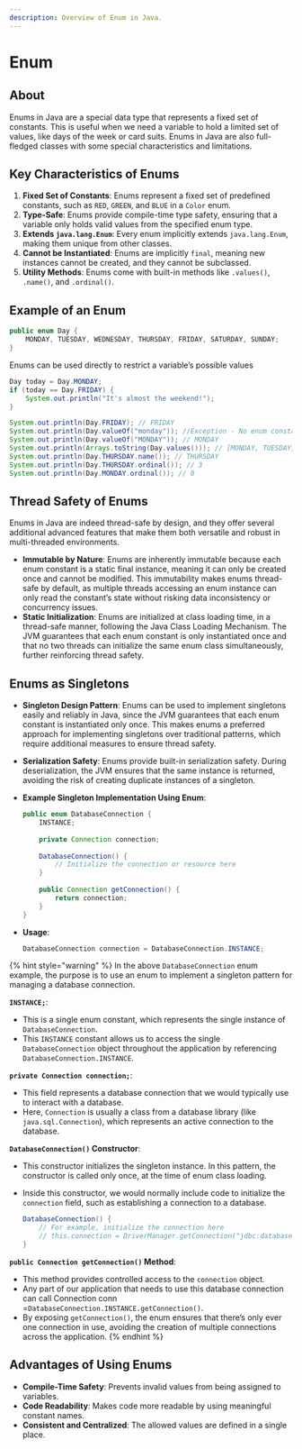 ```yaml
---
description: Overview of Enum in Java.
---
```


# Enum

## About

Enums in Java are a special data type that represents a fixed set of constants. This is useful when we need a variable to hold a limited set of values, like days of the week or card suits. Enums in Java are also full-fledged classes with some special characteristics and limitations.

## Key Characteristics of Enums

1. **Fixed Set of Constants**: Enums represent a fixed set of predefined constants, such as `RED`, `GREEN`, and `BLUE` in a `Color` enum.
2. **Type-Safe**: Enums provide compile-time type safety, ensuring that a variable only holds valid values from the specified enum type.
3. **Extends `java.lang.Enum`**: Every enum implicitly extends `java.lang.Enum`, making them unique from other classes.
4. **Cannot be Instantiated**: Enums are implicitly `final`, meaning new instances cannot be created, and they cannot be subclassed.
5. **Utility Methods**: Enums come with built-in methods like `.values()`, `.name()`, and `.ordinal()`.

## Example of an Enum

```java
public enum Day {
    MONDAY, TUESDAY, WEDNESDAY, THURSDAY, FRIDAY, SATURDAY, SUNDAY;
}
```

Enums can be used directly to restrict a variable’s possible values

```java
Day today = Day.MONDAY;
if (today == Day.FRIDAY) {
    System.out.println("It's almost the weekend!");
}
```

```java
System.out.println(Day.FRIDAY); // FRIDAY
System.out.println(Day.valueOf("monday")); //Exception - No enum constant sample.Day.monday
System.out.println(Day.valueOf("MONDAY")); // MONDAY
System.out.println(Arrays.toString(Day.values())); // [MONDAY, TUESDAY, WEDNESDAY, THURSDAY, FRIDAY, SATURDAY, SUNDAY]
System.out.println(Day.THURSDAY.name()); // THURSDAY
System.out.println(Day.THURSDAY.ordinal()); // 3
System.out.println(Day.MONDAY.ordinal()); // 0
```

## **Thread Safety of Enums**

Enums in Java are indeed thread-safe by design, and they offer several additional advanced features that make them both versatile and robust in multi-threaded environments.

* **Immutable by Nature**: Enums are inherently immutable because each enum constant is a static final instance, meaning it can only be created once and cannot be modified. This immutability makes enums thread-safe by default, as multiple threads accessing an enum instance can only read the constant’s state without risking data inconsistency or concurrency issues.
* **Static Initialization**: Enums are initialized at class loading time, in a thread-safe manner, following the Java Class Loading Mechanism. The JVM guarantees that each enum constant is only instantiated once and that no two threads can initialize the same enum class simultaneously, further reinforcing thread safety.

## **Enums as Singletons**

* **Singleton Design Pattern**: Enums can be used to implement singletons easily and reliably in Java, since the JVM guarantees that each enum constant is instantiated only once. This makes enums a preferred approach for implementing singletons over traditional patterns, which require additional measures to ensure thread safety.
* **Serialization Safety**: Enums provide built-in serialization safety. During deserialization, the JVM ensures that the same instance is returned, avoiding the risk of creating duplicate instances of a singleton.
*   **Example Singleton Implementation Using Enum**:

    ```java
    public enum DatabaseConnection {
        INSTANCE;
        
        private Connection connection;
        
        DatabaseConnection() {
            // Initialize the connection or resource here
        }
        
        public Connection getConnection() {
            return connection;
        }
    }
    ```
*   **Usage**:

    ```java
    DatabaseConnection connection = DatabaseConnection.INSTANCE;
    ```

{% hint style="warning" %}
In the above `DatabaseConnection` enum example, the purpose is to use an enum to implement a singleton pattern for managing a database connection.

**`INSTANCE;`**:

* This is a single enum constant, which represents the single instance of `DatabaseConnection`.
* This `INSTANCE` constant allows us to access the single `DatabaseConnection` object throughout the application by referencing `DatabaseConnection.INSTANCE`.

**`private Connection connection;`**:

* This field represents a database connection that we would typically use to interact with a database.
* Here, `Connection` is usually a class from a database library (like `java.sql.Connection`), which represents an active connection to the database.

**`DatabaseConnection()` Constructor**:

* This constructor initializes the singleton instance. In this pattern, the constructor is called only once, at the time of enum class loading.
*   Inside this constructor, we would normally include code to initialize the `connection` field, such as establishing a connection to a database.

    ```java
    DatabaseConnection() {
        // For example, initialize the connection here
        // this.connection = DriverManager.getConnection("jdbc:database_url", "user", "password");
    }
    ```

**`public Connection getConnection()` Method**:

* This method provides controlled access to the `connection` object.
* Any part of our application that needs to use this database connection can call Connection conn =`DatabaseConnection.INSTANCE.getConnection()`.
* By exposing `getConnection()`, the enum ensures that there’s only ever one connection in use, avoiding the creation of multiple connections across the application.
{% endhint %}



## Advantages of Using Enums

* **Compile-Time Safety**: Prevents invalid values from being assigned to variables.
* **Code Readability**: Makes code more readable by using meaningful constant names.
* **Consistent and Centralized**: The allowed values are defined in a single place.


